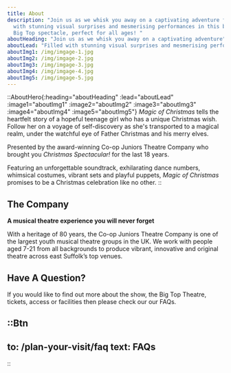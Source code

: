 ```yaml
---
title: About
description: "Join us as we whisk you away on a captivating adventure filled
  with stunning visual surprises and mesmerising performances in this brand new
  Big Top spectacle, perfect for all ages! "
aboutHeading: "Join us as we whisk you away on a captivating adventure"
aboutLead: "Filled with stunning visual surprises and mesmerising performances, this brand new Big Top spectacle is perfect for all ages!"
aboutImg1: /img/imgage-1.jpg
aboutImg2: /img/imgage-2.jpg
aboutImg3: /img/imgage-3.jpg
aboutImg4: /img/imgage-4.jpg
aboutImg5: /img/imgage-5.jpg
---
```


::AboutHero{:heading="aboutHeading" :lead="aboutLead" :image1="aboutImg1" :image2="aboutImg2" :image3="aboutImg3" :image4="aboutImg4" :image5="aboutImg5"}
*Magic of Christmas* tells the heartfelt story of a hopeful teenage girl who has a unique Christmas wish. Follow her on a voyage of self-discovery as she's transported to a magical realm, under the watchful eye of Father Christmas and his merry elves.

Presented by the award-winning Co-op Juniors Theatre Company who brought you 
*Christmas Spectacular!* for the last 18 years. 

Featuring an unforgettable soundtrack, exhilarating dance numbers, whimsical costumes, vibrant sets and playful puppets, *Magic of Christmas* promises to be a Christmas celebration like no other.
::

<div class="font-serif mx-auto max-w-prose px-8 pb-32 prose prose-invert lg:prose-lg">

## The Company

**A musical theatre experience you will never forget**

With a heritage of 80 years, the Co-op Juniors Theatre Company is one of the largest youth musical theatre groups in the UK. We work with people aged 7-21 from all backgrounds to produce vibrant, innovative and original theatre across east Suffolk’s top venues.

## Have A Question?

If you would like to find out more about the show, the Big Top Theatre, tickets, access or facilities then please check our our FAQs.

::Btn
---
to: /plan-your-visit/faq
text: FAQs
---
::

</div>